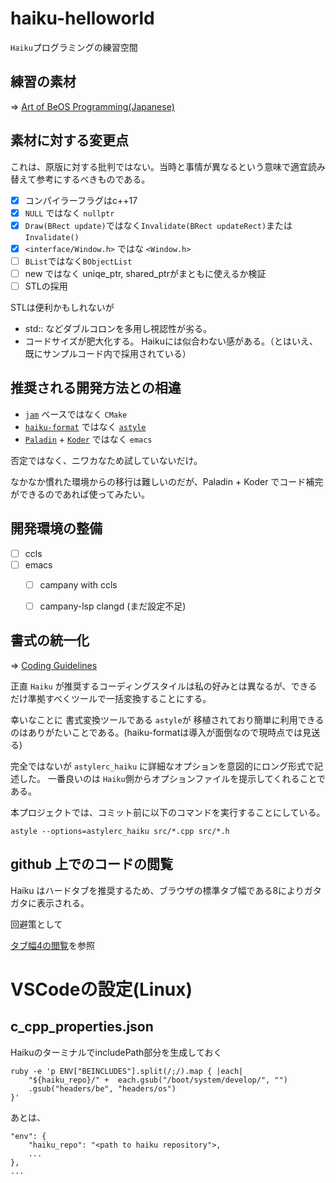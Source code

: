 # haiku-helloworld

`Haiku`プログラミングの練習空間

## 練習の素材

=> [Art of BeOS Programming(Japanese)](https://www.haiku-os.org/legacy-docs/ArtOfBeOSProgramming/)

## 素材に対する変更点

これは、原版に対する批判ではない。当時と事情が異なるという意味で適宜読み替えて参考にするべきものである。

* [x] コンパイラーフラグはc++17
* [x] `NULL` ではなく `nullptr`
* [x] `Draw(BRect update)`ではなく`Invalidate(BRect updateRect)`または`Invalidate()`
* [x] `<interface/Window.h>` ではな `<Window.h>`
* [ ] `BList`ではなく`BObjectList`
* [ ] new ではなく uniqe_ptr, shared_ptrがまともに使えるか検証
* [ ] STLの採用

STLは便利かもしれないが 
* std:: などダブルコロンを多用し視認性が劣る。
* コードサイズが肥大化する。
Haikuには似合わない感がある。（とはいえ、既にサンプルコード内で採用されている）


## 推奨される開発方法との相違

* [`jam`](https://www.perforce.com/documentation/jam-documentation) ベースではなく `CMake`
* [`haiku-format`](https://github.com/owenca/haiku-format) ではなく [`astyle`](http://astyle.sourceforge.net/)
* [`Paladin`](https://github.com/adamfowleruk/Paladin) + [`Koder`](https://github.com/KapiX/Koder) ではなく `emacs`

否定ではなく、ニワカなため試していないだけ。

なかなか慣れた環境からの移行は難しいのだが、Paladin + Koder でコード補完ができるのであれば使ってみたい。

## 開発環境の整備

* [ ] ccls
* [ ] emacs
    * [ ] campany with ccls
    * [ ] campany-lsp clangd (まだ設定不足)


## 書式の統一化

=> [Coding Guidelines](https://www.haiku-os.org/development/coding-guidelines)


正直 `Haiku` が推奨するコーディングスタイルは私の好みとは異なるが、できるだけ準拠すべくツールで一括変換することにする。

幸いなことに 書式変換ツールである `astyle`が 移植されており簡単に利用できるのはありがたいことである。(haiku-formatは導入が面倒なので現時点では見送る)

完全ではないが `astylerc_haiku` に詳細なオプションを意図的にロング形式で記述した。
一番良いのは `Haiku`側からオプションファイルを提示してくれることである。

本プロジェクトでは、コミット前に以下のコマンドを実行することにしている。

```
astyle --options=astylerc_haiku src/*.cpp src/*.h
```

## github 上でのコードの閲覧

Haiku はハードタブを推奨するため、ブラウザの標準タブ幅である8によりガタガタに表示される。

回避策として

[タブ幅4の閲覧](./Tab4Links.md)を参照

# VSCodeの設定(Linux)

## c_cpp_properties.json

HaikuのターミナルでincludePath部分を生成しておく

```
ruby -e 'p ENV["BEINCLUDES"].split(/;/).map { |each|
	"${haiku_repo}/" +  each.gsub("/boot/system/develop/", "")
	.gsub("headers/be", "headers/os") 
}'
```

あとは、

```
"env": { 
	"haiku_repo": "<path to haiku repository">, 
	... 
},
...
```


